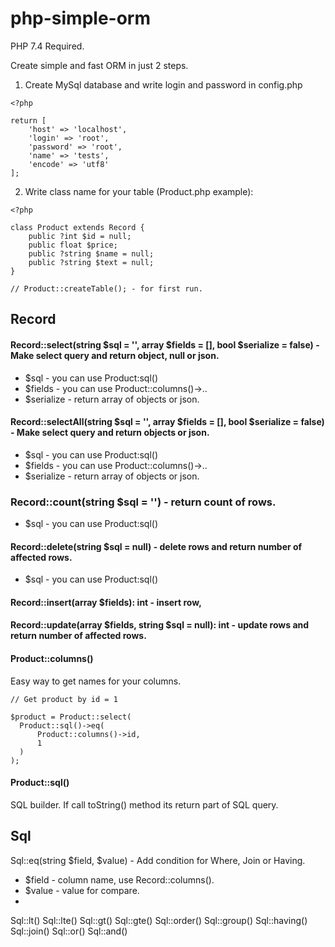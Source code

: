 # php-simple-orm

PHP 7.4 Required.

Create simple and fast ORM in just 2 steps.

1) Create MySql database and write login and password in config.php

```
<?php

return [
    'host' => 'localhost',
    'login' => 'root',
    'password' => 'root',
    'name' => 'tests',
    'encode' => 'utf8'
];
```

2) Write class name for your table (Product.php example):

```
<?php

class Product extends Record {
    public ?int $id = null;
    public float $price;
    public ?string $name = null;
    public ?string $text = null;
}

// Product::createTable(); - for first run.

```
## Record
 
#### Record::select(string $sql = '', array $fields = [], bool $serialize = false) - Make select query and return object, null or json.
- $sql - you can use Product:sql()
- $fields - you can use Product::columns()->..
- $serialize - return array of objects or json.

#### Record::selectAll(string $sql = '', array $fields = [], bool $serialize = false) - Make select query and return objects or json.
- $sql - you can use Product:sql()
- $fields - you can use Product::columns()->..
- $serialize - return array of objects or json.

### Record::count(string $sql = '') - return count of rows.
- $sql - you can use Product:sql()

#### Record::delete(string $sql = null) - delete rows and return number of affected rows.
- $sql - you can use Product:sql()

#### Record::insert(array $fields): int - insert row,
#### Record::update(array $fields, string $sql = null): int - update rows and return number of affected rows.
#### Product::columns()

Easy way to get names for your columns.

```
// Get product by id = 1

$product = Product::select(
  Product::sql()->eq(
      Product::columns()->id,
      1
  )
);
```

#### Product::sql()

SQL builder. If call toString() method its return part of SQL query.

## Sql

Sql::eq(string $field, $value) - Add condition for Where, Join or Having.
- $field - column name, use Record::columns().
- $value - value for compare.
- 
Sql::lt()
Sql::lte()
Sql::gt()
Sql::gte()
Sql::order()
Sql::group()
Sql::having()
Sql::join()
Sql::or()
Sql::and()
